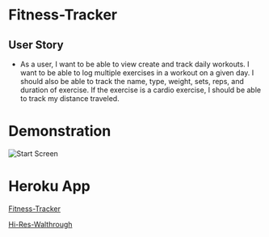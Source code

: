# Fitness-Tracker

## User Story

* As a user, I want to be able to view create and track daily workouts. I want to be able to log multiple exercises in a workout on a given day. I should also be able to track the name, type, weight, sets, reps, and duration of exercise. If the exercise is a cardio exercise, I should be able to track my distance traveled.

# Demonstration

![Start Screen](/images/demonstration.gif)

# Heroku App
[Fitness-Tracker](https://ydefrawi-fitness-tracker.herokuapp.com/)

[Hi-Res-Walthrough](images/Fitness-Tracker-Walkthrough.mp4)